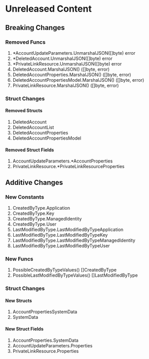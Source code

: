 # Unreleased Content

## Breaking Changes

### Removed Funcs

1. *AccountUpdateParameters.UnmarshalJSON([]byte) error
1. *DeletedAccount.UnmarshalJSON([]byte) error
1. *PrivateLinkResource.UnmarshalJSON([]byte) error
1. DeletedAccount.MarshalJSON() ([]byte, error)
1. DeletedAccountProperties.MarshalJSON() ([]byte, error)
1. DeletedAccountPropertiesModel.MarshalJSON() ([]byte, error)
1. PrivateLinkResource.MarshalJSON() ([]byte, error)

### Struct Changes

#### Removed Structs

1. DeletedAccount
1. DeletedAccountList
1. DeletedAccountProperties
1. DeletedAccountPropertiesModel

#### Removed Struct Fields

1. AccountUpdateParameters.*AccountProperties
1. PrivateLinkResource.*PrivateLinkResourceProperties

## Additive Changes

### New Constants

1. CreatedByType.Application
1. CreatedByType.Key
1. CreatedByType.ManagedIdentity
1. CreatedByType.User
1. LastModifiedByType.LastModifiedByTypeApplication
1. LastModifiedByType.LastModifiedByTypeKey
1. LastModifiedByType.LastModifiedByTypeManagedIdentity
1. LastModifiedByType.LastModifiedByTypeUser

### New Funcs

1. PossibleCreatedByTypeValues() []CreatedByType
1. PossibleLastModifiedByTypeValues() []LastModifiedByType

### Struct Changes

#### New Structs

1. AccountPropertiesSystemData
1. SystemData

#### New Struct Fields

1. AccountProperties.SystemData
1. AccountUpdateParameters.Properties
1. PrivateLinkResource.Properties
